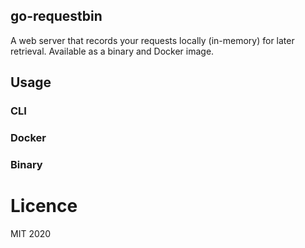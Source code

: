 ## go-requestbin

A web server that records your requests locally (in-memory) for later retrieval. Available as a binary and Docker image.

## Usage

### CLI

### Docker

### Binary

# Licence

MIT 2020
